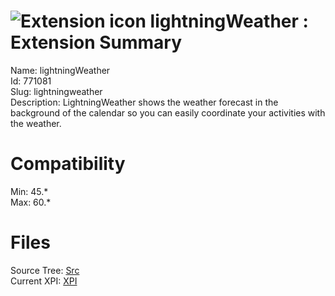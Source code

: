 # ![Extension icon](https://addons.thunderbird.net/user-media/addon_icons/771/771081-64.png?modified=1548885626) lightningWeather : Extension Summary

Name: lightningWeather  
Id: 771081  
Slug: lightningweather  
Description: LightningWeather shows the weather forecast in the background of the calendar so you can easily coordinate your activities with the weather.
  

# Compatibility
Min: 45.*  
Max: 60.*  

# Files

Source Tree: [Src](C:/Dev/Thunderbird/ThunderKdB/xall/x60/771081-lightningweather/src)  
Current XPI: [XPI](C:/Dev/Thunderbird/ThunderKdB/xall/x60/771081-lightningweather/xpi)  



